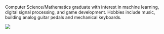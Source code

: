 Computer Science/Mathematics graduate with interest in machine learning, digital signal processing, and game development. Hobbies include music, building analog guitar pedals and mechanical keyboards.

<img align="middle" src="https://api.githubtrends.io/user/svg/bsumser/langs?time_range=1y&use_percent=True&theme=classic">
